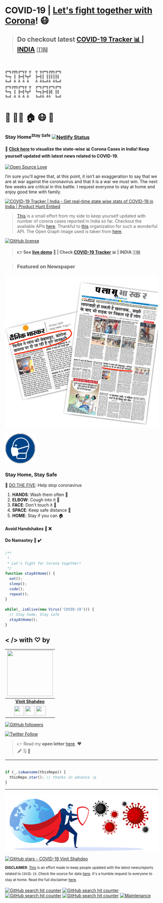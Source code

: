 # COVID-19 | [Let's fight together with Corona](https://corona-cases-india.netlify.com/)! :mask:

> ## Do checkout latest [COVID-19 Tracker :bar_chart: | INDIA](https://indiafightscorona.netlify.com/) :india:

```javascript


╔═╗╔╦╗╔═╗╦ ╦  ╦ ╦╔═╗╔╦╗╔═╗
╚═╗ ║ ╠═╣╚╦╝  ╠═╣║ ║║║║║╣ 
╚═╝ ╩ ╩ ╩ ╩   ╩ ╩╚═╝╩ ╩╚═╝
╔═╗╔╦╗╔═╗╦ ╦  ╔═╗╔═╗╔═╗╔═╗
╚═╗ ║ ╠═╣╚╦╝  ╚═╗╠═╣╠╣ ║╣ 
╚═╝ ╩ ╩ ╩ ╩   ╚═╝╩ ╩╚  ╚═╝

```

# :man: :blonde_woman: :house: :mask: :pray:

### Stay Home<sup>Stay Safe</sup> [![Netlify Status](https://api.netlify.com/api/v1/badges/fcfb9be7-e730-460c-8bcf-e35179e7bdcb/deploy-status)](https://app.netlify.com/sites/indiafightscorona/deploys)

#### :mag_right: [Click here](https://corona-cases-india.netlify.com/) to visualize the state-wise :bar_chart: Corona Cases in India! Keep yourself updated with latest news related to COVID-19.

[![Open Source Love](https://badges.frapsoft.com/os/v2/open-source.svg?v=103)](https://github.com/vinitshahdeo)

I’m sure you’ll agree that, at this point, it isn’t an exaggeration
to say that we are at war against the coronavirus and that it is a
war we must win. The next few weeks are critical in this battle. I
request everyone to stay at home and enjoy good time with
family.

<a href="https://www.producthunt.com/posts/covid-19-tracker-india?utm_source=badge-featured&utm_medium=badge&utm_souce=badge-covid-19-tracker-india" target="_blank"><img src="https://api.producthunt.com/widgets/embed-image/v1/featured.svg?post_id=191600&theme=light" alt="COVID-19 Tracker | India - Get real-time state wise stats of COVID-19 in India | Product Hunt Embed" style="width: 250px; height: 54px;" width="250px" height="54px" /></a>

> [This](https://corona-cases-india.netlify.com/) is a small effort from my side to keep yourself updated with number of corona cases reported in India so far. Checkout the available APIs [here](https://covid-19-apis.postman.com/). Thankful to [this](https://github.com/covid19india) organization for such a wonderful API. The Open Graph image used is taken from [here](https://dribbble.com/shots/10789714-Stay-at-home-Stay-safe).

[![GitHub license](https://img.shields.io/github/license/vinitshahdeo/COVID19?logo=github)](https://github.com/vinitshahdeo/COVID19/blob/master/LICENSE)

> #### :point_right: See [live demo](https://corona-cases-india.netlify.com/) :link: | Check [COVID-19 Tracker](https://indiafightscorona.netlify.app/) :bar_chart: | INDIA :india:

> ### Featured on Newspaper

[![NEWSPAPER](./assets/news.png)](https://github.com/vinitshahdeo/COVID19/)

<a href="https://indiafightscorona.netlify.app/"><img src="./assets/mask-corona.png" height="100px" width="100px" alt="COVID-19 Tracker by Vinit Shahdeo"></a>

### Stay Home, Stay Safe

:wave: [DO THE FIVE](https://www.mohfw.gov.in/): Help stop coronavirus

1. **HANDS**: Wash them often :open_hands:
2. **ELBOW**: Cough into it :sneezing_face: 
3. **FACE**: Don't touch it :boy:
4. **SPACE**: Keep safe distance :walking:
5. **HOME**: Stay if you can :house:


#### Avoid Handshakes 🤝 ❌
#### Do Namastey 🙏 ✔️

```javascript
/**
 * 
 * Let's fight for Corona together!
 */
function stayAtHome() {
  eat();
  sleep();
  code();
  repeat();
}

while(_.isAlive(new Virus('COVID-19'))) {
  // Stay home, Stay safe
  stayAtHome();
}

```

## < /> with ♡ by 


|                                                                                         <a href="https://fayz.in/stories/s/1522/0/?ckt_id=ZGL1ZGVk&title=story_of_vinit_shahdeo"><img src="https://raw.githubusercontent.com/vinitshahdeo/Water-Monitoring-System/master/assets/vinit-shahdeo.jpg" width=150px height=150px /></a>                                                                                         |
| :------------------------------------------------------------------------------------------------------------------------------------------------------------------------------------------------------------------------------------------------------------------------------------------------------------------------------------------: |
|                                                                                                                                        **[Vinit Shahdeo](https://www.linkedin.com/in/vinitshahdeo/)**                                                                                                                                        |
| <a href="https://twitter.com/Vinit_Shahdeo"><img src="https://raw.githubusercontent.com/vinitshahdeo/Water-Monitoring-System/master/assets/twitter.png" width="32px" height="32px"></a> <a href="https://www.facebook.com/vinit.shahdeo"><img src="https://raw.githubusercontent.com/vinitshahdeo/Water-Monitoring-System/master/assets/facebook.png" width="32px" height="32px"></a> <a href="https://www.linkedin.com/in/vinitshahdeo/"><img src="https://raw.githubusercontent.com/vinitshahdeo/Water-Monitoring-System/master/assets/linkedin.png" width="32px" height="32px"></a> |

[![GitHub followers](https://img.shields.io/github/followers/vinitshahdeo.svg?label=Follow%20@vinitshahdeo&style=social)](https://github.com/vinitshahdeo/) 

[![Twitter Follow](https://img.shields.io/twitter/follow/Vinit_Shahdeo?style=social)](https://twitter.com/Vinit_Shahdeo)

> :point_right: Read my **open letter** [here](https://github.com/vinitshahdeo/Water-Monitoring-System/issues/236). :heart:<br> :fountain_pen: :spiral_notepad: :envelope_with_arrow:

----
```javascript

if (_.isAwesome(thisRepo)) {
  thisRepo.star(); // thanks in advance :p
}

```
----

[![COVID-19 Tracker | INDIA](./assets/banner-corona.png)](https://indiafightscorona.netlify.app/)

[![GitHub stars - COVID-19 Vinit Shahdeo](https://img.shields.io/github/stars/vinitshahdeo/COVID19?label=LEAVE%20A%20Star%20on%20GitHub&logo=github&style=for-the-badge)](https://github.com/vinitshahdeo/COVID19/)

<sup>**DISCLAIMER**: [This](http://corona-cases-india.netlify.com/) is an effort made to keep people updated with the latest news/reports related to `COVID-19`. Check the source for data [here](https://github.com/covid19india/api). It's a humble request to everyone to stay at home. Read the full disclaimer [here](./DISCLAIMER.md).</sup>

[![GitHub search hit counter](https://img.shields.io/github/search/vinitshahdeo/COVID19/covid-19tracker?logo=github)](https://indiafightscorona.netlify.app/) [![GitHub search hit counter](https://img.shields.io/github/search/vinitshahdeo/COVID19/coronavirus?logo=github&color=orange)](https://github.com/vinitshahdeo) [![GitHub search hit counter](https://img.shields.io/github/search/vinitshahdeo/COVID19/covid-19?color=tomato&logo=github)](https://github.com/vinitshahdeo) [![GitHub search hit counter](https://img.shields.io/github/search/vinitshahdeo/COVID19/corona?color=teal&logo=github)](https://github.com/vinitshahdeo) [![Maintenance](https://img.shields.io/maintenance/yes/2020?color=dodgerblue&logo=github)](https://github.com/vinitshahdeo)
